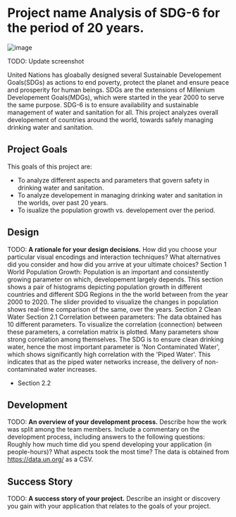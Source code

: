 # Project name Analysis of SDG-6 for the period of 20 years.

![image](https://user-images.githubusercontent.com/98185275/155860179-b8936965-f264-4458-9212-88e58f5d045f.png)

TODO: Update screenshot

United Nations has gloabally designed several Sustainable Developement Goals(SDGs) as actions to end poverty, protect the planet and ensure peace and prosperity for human beings. SDGs are the extensions of Millenium Developement Goals(MDGs), which were started in the year 2000 to serve the same purpose. SDG-6 is to ensure availability and sustainable management of water and sanitation for all. This project analyzes overall developement of countries around the world, towards safely managing drinking water and sanitation. 

## Project Goals

This goals of this project are:
- To analyze different aspects and parameters that govern safety in drinking water and sanitation.
- To analyze developement in managing drinking water and sanitation in the worlds, over past 20 years.
- To isualize the population growth vs. developement over the period.


## Design

TODO: **A rationale for your design decisions.** How did you choose your particular visual encodings and interaction techniques? What alternatives did you consider and how did you arrive at your ultimate choices?
Section 1 World Population Growth: Population is an important and consistently growing parameter on which, developement largely depends. This section shows a pair of histograms depicting population growth in different countries and different SDG Regions in the the world between from the year 2000 to 2020. The slider provided to visualize the changes in population shows real-time comparison of the same, over the years.
Section 2 Clean Water
Section 2.1 Correlation between parameters: The data obtained has 10 different parameters. To visualize the correlation (connection) between these parameters, a correlation matrix is plotted. Many parameters show strong correlation among themselves. The SDG is to ensure clean drinking water, hence the most important parameter is 'Non Contaminated Water', which shows significantly high correlation with the 'Piped Water'. This indicates that as the piped water networks increase, the delivery of non-contaminated water increases. 
- Section 2.2  


 

## Development

TODO: **An overview of your development process.** Describe how the work was split among the team members. Include a commentary on the development process, including answers to the following questions: Roughly how much time did you spend developing your application (in people-hours)? What aspects took the most time?
The data is obtained from https://data.un.org/ as a CSV. 

## Success Story

TODO:  **A success story of your project.** Describe an insight or discovery you gain with your application that relates to the goals of your project.
